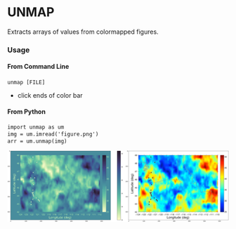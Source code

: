 UNMAP
======

Extracts arrays of values from colormapped figures.

### Usage

#### From Command Line
    unmap [FILE]
* click ends of color bar

#### From Python
    import unmap as um
    img = um.imread('figure.png')
    arr = um.unmap(img)

![Unmapped figure example](unmapped_example.png?raw=true "Unmapped figure")
